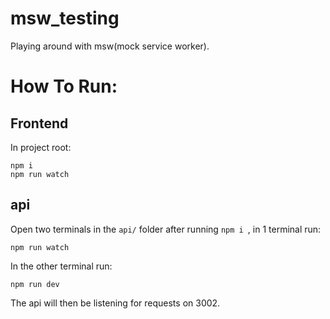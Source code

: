 # msw_testing
Playing around with msw(mock service worker).

# How To Run:

## Frontend
In project root:

```
npm i
npm run watch
```

## api
Open two terminals in the `api/` folder after running `npm i `, in 1 terminal run:

```
npm run watch
```

In the other terminal run:

```
npm run dev
```

The api will then be listening for requests on 3002.
